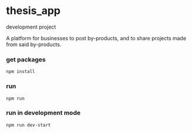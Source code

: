 # thesis_app
development project

A platform for businesses to post by-products, and to share projects made from said by-products.

### **get packages** 

`npm install`

### **run** 
`npm run`


### **run in development mode**
`npm run dev-start`
